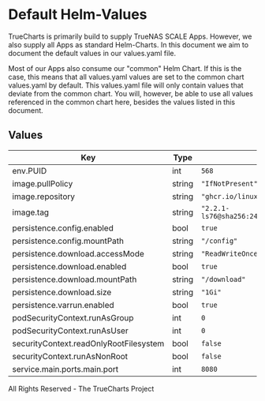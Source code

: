 # Default Helm-Values

TrueCharts is primarily build to supply TrueNAS SCALE Apps.
However, we also supply all Apps as standard Helm-Charts. In this document we aim to document the default values in our values.yaml file.

Most of our Apps also consume our "common" Helm Chart.
If this is the case, this means that all values.yaml values are set to the common chart values.yaml by default. This values.yaml file will only contain values that deviate from the common chart.
You will, however, be able to use all values referenced in the common chart here, besides the values listed in this document.

## Values

| Key | Type | Default | Description |
|-----|------|---------|-------------|
| env.PUID | int | `568` |  |
| image.pullPolicy | string | `"IfNotPresent"` |  |
| image.repository | string | `"ghcr.io/linuxserver/davos"` |  |
| image.tag | string | `"2.2.1-ls76@sha256:24ba55aeaa4f86a76dc2664e1bb090f315279ec84e1e603e24713cfe0538d890"` |  |
| persistence.config.enabled | bool | `true` |  |
| persistence.config.mountPath | string | `"/config"` |  |
| persistence.download.accessMode | string | `"ReadWriteOnce"` |  |
| persistence.download.enabled | bool | `true` |  |
| persistence.download.mountPath | string | `"/download"` |  |
| persistence.download.size | string | `"1Gi"` |  |
| persistence.varrun.enabled | bool | `true` |  |
| podSecurityContext.runAsGroup | int | `0` |  |
| podSecurityContext.runAsUser | int | `0` |  |
| securityContext.readOnlyRootFilesystem | bool | `false` |  |
| securityContext.runAsNonRoot | bool | `false` |  |
| service.main.ports.main.port | int | `8080` |  |

All Rights Reserved - The TrueCharts Project
